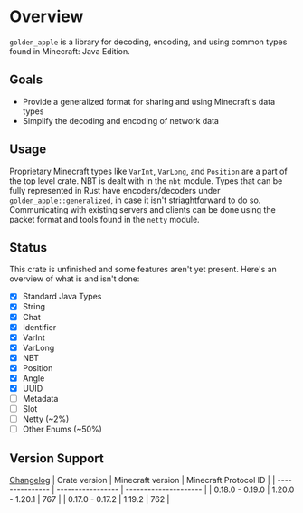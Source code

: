 # Overview

`golden_apple` is a library for decoding, encoding, and using common types found in Minecraft: Java Edition.

## Goals

- Provide a generalized format for sharing and using Minecraft's data types
- Simplify the decoding and encoding of network data

## Usage

Proprietary Minecraft types like `VarInt`, `VarLong`, and `Position` are a part of the top level crate. NBT is dealt with in the `nbt` module.
Types that can be fully represented in Rust have encoders/decoders under `golden_apple::generalized`, in case it isn't striaghtforward to do so.
Communicating with existing servers and clients can be done using the packet format and tools found in the `netty` module.
<!-- TODO: put real examples here, PLEASE. -->

## Status

This crate is unfinished and some features aren't yet present. Here's an overview of what is and isn't done:

- [X] Standard Java Types  
- [X] String  
- [X] Chat
- [X] Identifier
- [X] VarInt
- [X] VarLong
- [X] NBT  
- [X] Position
- [X] Angle
- [X] UUID
- [ ] Metadata
- [ ] Slot
- [ ] Netty (~2%)
- [ ] Other Enums (~50%)

## Version Support

[Changelog](changelog.md)
|  Crate version  | Minecraft version | Minecraft Protocol ID |
| --------------- | ----------------- | --------------------- |
| 0.18.0 - 0.19.0 | 1.20.0 - 1.20.1   | 767                   |
| 0.17.0 - 0.17.2 | 1.19.2            | 762                   |
